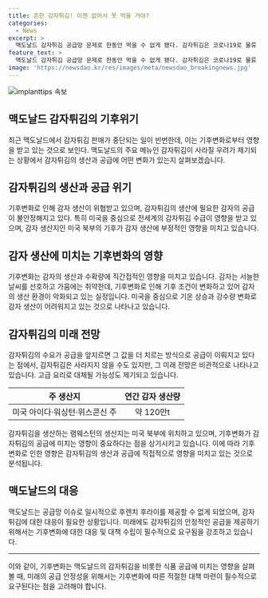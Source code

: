 ```yaml
---
title: 흔한 감자튀김! 이젠 없어서 못 먹을 거야?
categories:
  - News
excerpt: >
  맥도날드 감자튀김 공급망 문제로 한동안 먹을 수 없게 됐다. 감자튀김은 코로나19로 물류 대란과 기후변화로 공급 불안정. 미국 기후변화로 감자 재배 위협받고, 감자튀김 수급 불안. 기상조건 악화로 감자 재배 어려워지고 강수량 감소. 감자튀김 수요 증가에 대비하여 가격 상승 가능성도. 감자튀김은 향후 고급 요리로 변할 수 있음.
feature_text: >
  맥도날드 감자튀김 공급망 문제로 한동안 먹을 수 없게 됐다. 감자튀김은 코로나19로 물류 대란과 기후변화로 공급 불안정. 미국 기후변화로 감자 재배 위협받고, 감자튀김 수급 불안. 기상조건 악화로 감자 재배 어려워지고 강수량 감소. 감자튀김 수요 증가에 대비하여 가격 상승 가능성도. 감자튀김은 향후 고급 요리로 변할 수 있음.
image: 'https://newsdao.kr/res/images/meta/newsdao_breakingnews.jpg'
---
```


<p><img src="https://newsdao.kr/res/images/meta/newsdao_breakingnews.jpg" alt="implanttips 속보" /></p>

<h2 data-ke-size="size26">맥도날드 감자튀김의 기후위기</h2>

<p data-ke-size="size16">최근 맥도날드에서 감자튀김 판매가 중단되는 일이 빈번한데, 이는 기후변화로부터 영향을 받고 있는 것으로 보인다. 맥도날드의 주요 메뉴인 감자튀김이 사라질 우려가 제기되는 상황에서 감자튀김의 생산과 공급에 어떤 변화가 있는지 살펴보겠습니다.</p>

<h2 data-ke-size="size26">감자튀김의 생산과 공급 위기</h2>

<p data-ke-size="size16">기후변화로 인해 감자 생산이 위협받고 있으며, 감자튀김의 생산에 필요한 감자의 공급이 불안정해지고 있다. 특히 미국을 중심으로 전세계의 감자튀김 수급이 영향을 받고 있으며, 감자 생산지인 미국 북부의 기후가 감자 생산에 부정적인 영향을 미치고 있습니다.</p>

<h2 data-ke-size="size26">감자 생산에 미치는 기후변화의 영향</h2>

<p data-ke-size="size16">기후변화는 감자의 생산과 수확량에 직간접적인 영향을 미치고 있습니다. 감자는 서늘한 날씨를 선호하고 가뭄에는 취약한데, 기후변화로 인해 기후 조건이 변화하고 있어 감자의 생산 환경이 악화되고 있는 실정입니다. 미국을 중심으로 기온 상승과 강수량 변화로 감자 생산이 어려워지고 있는 것으로 나타나고 있습니다.</p>

<h2 data-ke-size="size26">감자튀김의 미래 전망</h2>

<p data-ke-size="size16">감자튀김의 수요가 공급을 앞지르면 그 값을 더 치르는 방식으로 공급이 이뤄지고 있다는 점에서, 감자튀김은 사라지지 않을 수도 있지만, 그 미래 전망은 비관적으로 나타나고 있습니다. 고급 요리로 대체될 가능성도 제기되고 있습니다.</p>

<table>
    <thead>
        <tr>
            <th style="text-align: center;">주 생산지</th>
            <th style="text-align: center;">연간 감자 생산량</th>
        </tr>
    </thead>
    <tbody>
        <tr>
            <td style="text-align: center;">미국 아이다·워싱턴·위스콘신 주</td>
            <td style="text-align: center;">약 120만t</td>
        </tr>
    </tbody>
</table>

<p data-ke-size="size16">감자튀김을 생산하는 램웨스턴의 생산지는 미국 북부에 위치하고 있으며, 기후변화가 감자튀김의 공급에 미치는 영향이 중요하다는 점을 상기시키고 있습니다. 이에 따라 기후변화로 인한 영향은 감자튀김의 생산과 공급에 직접적으로 영향을 미치고 있는 것으로 분석됩니다.</p>

<h2 data-ke-size="size26">맥도날드의 대응</h2>

<p data-ke-size="size16">맥도날드는 공급망 이슈로 일시적으로 후렌치 후라이를 제공할 수 없게 되었으며, 감자튀김에 대한 대응이 필요한 상황입니다. 미래에도 감자튀김의 안정적인 공급을 제공하기 위해서는 기후변화에 대한 대응 및 대책 수립이 필수적으로 요구됨을 강조하고 있습니다.</p>

<hr>

<p data-ke-size="size16">이와 같이, 기후변화는 맥도날드의 감자튀김을 비롯한 식품 공급에 미치는 영향을 살펴볼 때, 미래의 공급 안정성을 위해서는 기후변화에 따른 적절한 대책 마련이 필수적으로 요구된다는 점을 고려해야 합니다.</p>

